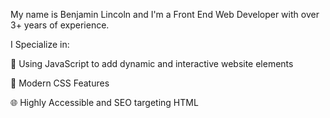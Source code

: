 My name is Benjamin Lincoln and I'm a Front End Web Developer with over 3+ years of experience.

I Specialize in:

🤖 Using JavaScript to add dynamic and interactive website elements

🎨 Modern CSS Features

🌐 Highly Accessible and SEO targeting HTML



